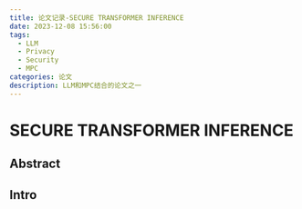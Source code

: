 ```yaml
---
title: 论文记录-SECURE TRANSFORMER INFERENCE
date: 2023-12-08 15:56:00
tags:
  - LLM
  - Privacy
  - Security
  - MPC
categories: 论文
description: LLM和MPC结合的论文之一
---
```

# SECURE TRANSFORMER INFERENCE

## Abstract

## Intro
